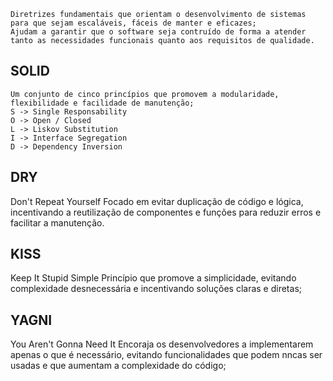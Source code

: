 	Diretrizes fundamentais que orientam o desenvolvimento de sistemas para que sejam escaláveis, fáceis de manter e eficazes;
	Ajudam a garantir que o software seja contruído de forma a atender tanto as necessidades funcionais quanto aos requisitos de qualidade.
## SOLID
	Um conjunto de cinco princípios que promovem a modularidade, flexibilidade e facilidade de manutenção;
	S -> Single Responsability
	O -> Open / Closed
	L -> Liskov Substitution
	I -> Interface Segregation
	D -> Dependency Inversion
## DRY
Don't Repeat Yourself
	Focado em evitar duplicação de código e lógica, incentivando a reutilização de componentes e funções para reduzir erros e facilitar a manutenção.
## KISS
Keep It Stupid Simple
	Princípio que promove a simplicidade, evitando complexidade desnecessária e incentivando soluções claras e diretas;
## YAGNI
You Aren't Gonna Need It
	Encoraja os desenvolvedores a implementarem apenas o que é necessário, evitando funcionalidades que podem nncas ser usadas e que aumentam a complexidade do código;